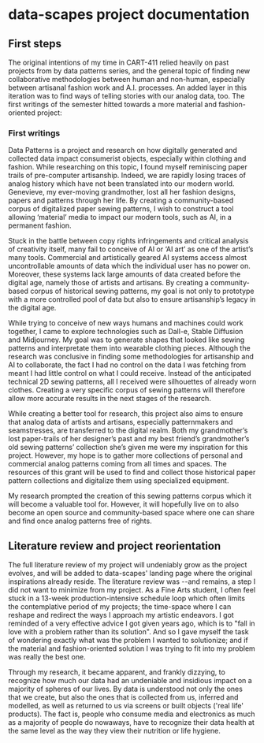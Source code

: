 # data-scapes project documentation #

## First steps ##
The original intentions of my time in CART-411 relied heavily on past projects from by data patterns series, and the general topic of finding new collaborative methodologies between human and non-human, especially between artisanal fashion work and A.I. processes. An added layer in this iteration was to find ways of telling stories with our analog data, too. The first writings of the semester hitted towards a more material and fashion-oriented project:

### First writings ###
Data Patterns is a project and research on how digitally generated and collected data impact consumerist objects, especially within clothing and fashion. While researching on this topic, I found myself reminiscing paper trails of pre-computer artisanship. Indeed, we are rapidly losing traces of analog history which have not been translated into our modern world. Genevieve, my ever-moving grandmother, lost all her fashion designs, papers and patterns through her life. By creating a community-based corpus of digitalized paper sewing patterns, I wish to construct a tool allowing ‘material’ media to impact our modern tools, such as AI, in a permanent fashion.

Stuck in the battle between copy rights infringements and critical analysis of creativity itself, many fail to conceive of AI or ‘AI art’ as one of the artist’s many tools. Commercial and artistically geared AI systems access almost uncontrollable amounts of data which the individual user has no power on. Moreover, these systems lack large amounts of data created before the digital age, namely those of artists and artisans. By creating a community-based corpus of historical sewing patterns, my goal is not only to prototype with a more controlled pool of data but also to ensure artisanship’s legacy in the digital age.

While trying to conceive of new ways humans and machines could work together, I came to explore technologies such as Dall-e, Stable Diffusion and Midjourney. My goal was to generate shapes that looked like sewing patterns and interpretate them into wearable clothing pieces. Although the research was conclusive in finding some methodologies for artisanship and AI to collaborate, the fact I had no control on the data I was fetching from meant I had little control on what I could receive. Instead of the anticipated technical 2D sewing patterns, all I received were silhouettes of already worn clothes. Creating a very specific corpus of sewing patterns will therefore allow more accurate results in the next stages of the research.

While creating a better tool for research, this project also aims to ensure that analog data of artists and artisans, especially patternmakers and seamstresses, are transferred to the digital realm. Both my grandmother’s lost paper-trails of her designer’s past and my best friend’s grandmother’s old sewing patterns’ collection she’s given me were my inspiration for this project. However, my hope is to gather more collections of personal and commercial analog patterns coming from all times and spaces. The resources of this grant will be used to find and collect those historical paper pattern collections and digitalize them using specialized equipment.

My research prompted the creation of this sewing patterns corpus which it will become a valuable tool for. However, it will hopefully live on to also become an open source and community-based space where one can share and find once analog patterns free of rights.

## Literature review and project reorientation ##
The full literature review of my project will undeniably grow as the project evolves, and will be added to data-scapes' landing page where the original inspirations already reside. The literature review was --and remains, a step I did not want to minimize from my project. As a Fine Arts student, I often feel stuck in a 13-week production-intensive schedule loop which often limits the contemplative period of my projects; the time-space where I can reshape and redirect the ways I approach my artistic endeavors. I got reminded of a very effective advice I got given years ago, which is to "fall in love with a problem rather than its solution". And so I gave myself the task of wondering exactly what was the problem I wanted to solutionize; and if the material and fashion-oriented solution I was trying to fit into my problem was really the best one.

Through my research, it became apparent, and frankly dizzying, to recognize how much our data had an undeniable and insidious impact on a majority of spheres of our lives. By data is understood not only the ones that we create, but also the ones that is collected from us, inferred and modelled, as well as returned to us via screens or built objects ('real life' products). The fact is, people who consume media and electronics as much as a majority of people do nowaways, have to recognize their data health at the same level as the way they view their nutrition or life hygiene.
